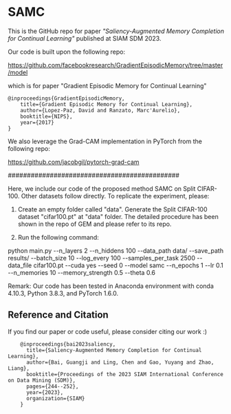 # SAMC
This is the GitHub repo for paper *"Saliency-Augmented Memory Completion for Continual Learning"* published at SIAM SDM 2023.

Our code is built upon the following repo:

https://github.com/facebookresearch/GradientEpisodicMemory/tree/master/model

which is for paper "Gradient Episodic Memory for Continual Learning"

```
@inproceedings{GradientEpisodicMemory,
    title={Gradient Episodic Memory for Continual Learning},
    author={Lopez-Paz, David and Ranzato, Marc'Aurelio},
    booktitle={NIPS},
    year={2017}
}
```

We also leverage the Grad-CAM implementation in PyTorch from the following repo:

https://github.com/jacobgil/pytorch-grad-cam


#############################################

Here, we include our code of the proposed method SAMC on Split CIFAR-100. Other datasets follow directly. To replicate the experiment, please:

1. Create an empty folder called "data". Generate the Split CIFAR-100 dataset "cifar100.pt" at "data" folder. The detailed procedure has been shown in the repo of GEM and please refer to its repo. 

2. Run the following command: 

python main.py --n_layers 2 --n_hiddens 100 --data_path data/ --save_path results/ --batch_size 10 --log_every 100 --samples_per_task 2500 --data_file cifar100.pt --cuda yes --seed 0 --model samc --n_epochs 1 --lr 0.1 --n_memories 10 --memory_strength 0.5 --theta 0.6

Remark: Our code has been tested in Anaconda environment with conda 4.10.3, Python 3.8.3, and PyTorch 1.6.0.

## Reference and Citation

If you find our paper or code useful, please consider citing our work :)

        @inproceedings{bai2023saliency,
          title={Saliency-Augmented Memory Completion for Continual Learning},
          author={Bai, Guangji and Ling, Chen and Gao, Yuyang and Zhao, Liang},
          booktitle={Proceedings of the 2023 SIAM International Conference on Data Mining (SDM)},
          pages={244--252},
          year={2023},
          organization={SIAM}
        }
